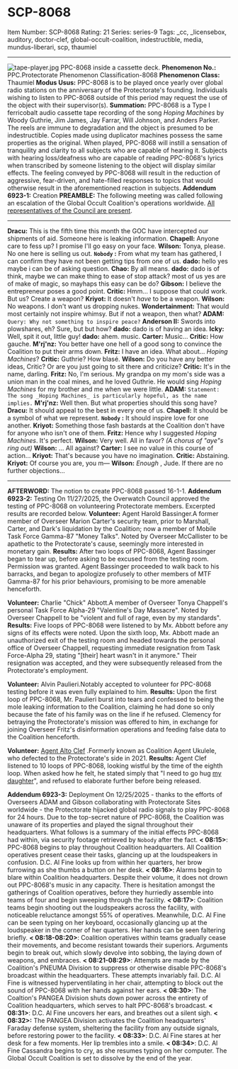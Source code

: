 # SCP-8068
Item Number: SCP-8068
Rating: 21
Series: series-9
Tags: _cc, _licensebox, auditory, doctor-clef, global-occult-coalition, indestructible, media, mundus-liberari, scp, thaumiel

---

![tape-player.jpg](https://scp-wiki.wdfiles.com/local--files/scp-8068/tape-player.jpg)
PPC-8068 inside a cassette deck.
**Phenomenon No.:** PPC.Protectorate Phenomenon Classification-8068
**Phenomenon Class:** Thaumiel
**Modus Usus:** PPC-8068 is to be played once yearly over global radio stations on the anniversary of the Protectorate's founding. Individuals wishing to listen to PPC-8068 outside of this period may request the use of the object with their supervisor(s).
**Summation:** PPC-8068 is a Type I ferricobalt audio cassette tape recording of the song _Hoping Machines_ by Woody Guthrie, Jim James, Jay Farrar, Will Johnson, and Anders Parker. The reels are immune to degradation and the object is presumed to be indestructible. Copies made using duplicator machines possess the same properties as the original.
When played, PPC-8068 will instill a sensation of tranquility and clarity to all subjects who are capable of hearing it. Subjects with hearing loss/deafness who are capable of reading PPC-8068's lyrics when transcribed by someone listening to the object will display similar effects. The feeling conveyed by PPC-8068 will result in the reduction of aggressive, fear-driven, and hate-filled responses to topics that would otherwise result in the aforementioned reaction in subjects.
**Addendum 6923-1:** Creation
**PREAMBLE:** The following meeting was called following an escalation of the Global Occult Coalition's operations worldwide. [All representatives of the Council are present](https://scp-wiki.wikidot.com/re-kto-0001-bellfather).
* * *
**Dracu:** This is the fifth time this month the GOC have intercepted our shipments of aid. Someone here is leaking information.
**Chapell:** Anyone care to fess up? I promise I'll go easy on your face.
**Wilson:** Tonya, please. No one here is selling us out.
**`Nobody` :** From what my team has gathered, I can confirm they have not been getting tips from one of us.
**dado:** hello yes maybe i can be of asking question.
**Chao:** By all means.
**dado:** dado is of think, maybe we can make thing to ease of stop attack? most of us yes are of make of magic, so mayhaps this easy can be do?
**Gibson:** I believe the entrepreneur poses a good point.
**Critic:** Hmm… I suppose that could work. But us? Create a weapon?
**Kriyot:** It doesn't _have_ to be a weapon.
**Wilson:** No weapons. I don't want us dropping nukes.
**Wondertainment:** That would most certainly not inspire whimsy. But if not a weapon, then what?
**ADAM:** `Query: Why not something to inspire peace?`
**Anderson II:** Swords into plowshares, eh? Sure, but but how?
**dado:** dado is of having an idea.
**Icky:** Well, spit it out, little guy!
**dado:** ahem. music.
**Carter:** Music…
**Critic:** How gauche.
**M'rj'nz:** You better have one hell of a good song to convince the Coalition to put their arms down.
**Fritz:** I have an idea. What about… _Hoping Machines_?
**Critic:** Guthrie? How blasé.
**Wilson:** Do you have any better ideas, Critic? Or are you just going to sit there and criticize?
**Critic:** It's in the name, darling.
**Fritz:** No, I'm serious. My grandpa on my mom's side was a union man in the coal mines, and he loved Guthrie. He would sing _Hoping Machines_ for my brother and me when we were little.
**ADAM:** `Statement: The song _Hoping Machines_ is particularly hopeful, as the name implies.`
**M'rj'nz:** Well then. But what properties should this song have?
**Dracu:** It should appeal to the best in every one of us.
**Chapell:** It should be a symbol of what we represent.
**`Nobody` :** It should inspire love for one another.
**Kriyot:** Something those fash bastards at the Coalition don't have for anyone who isn't one of them.
**Fritz:** Hence why I suggested _Hoping Machines_. It's perfect.
**Wilson:** Very well. All in favor?
_(A chorus of "aye"s ring out)_
**Wilson:** … All against?
**Carter:** I see no value in this course of action…
**Kriyot:** That's because you have no imagination.
**Critic:** Abstaining.
**Kriyot:** Of course you are, you m—
**Wilson:** _Enough_ , Jude. If there are no further objections…
* * *
**AFTERWORD:** The notion to create PPC-8068 passed 16-1-1.
**Addendum 6923-2:** Testing
On 11/27/2025, the Overwatch Council approved the testing of PPC-8068 on volunteering Protectorate members. Excerpted results are recorded below.
**Volunteer:** Agent Harold Bassinger.A former member of Overseer Marion Carter's security team, prior to Marshall, Carter, and Dark's liquidation by the Coalition; now a member of Mobile Task Force Gamma-87 "Money Talks". Noted by Overseer McCallister to be apathetic to the Protectorate's cause, seemingly more interested in monetary gain.
**Results:** After two loops of PPC-8068, Agent Bassinger began to tear up, before asking to be excused from the testing room. Permission was granted. Agent Bassinger proceeded to walk back to his barracks, and began to apologize profusely to other members of MTF Gamma-87 for his prior behaviours, promising to be more amenable henceforth.
  

**Volunteer:** Charlie "Chick" Abbott.A member of Overseer Tonya Chappell's personal Task Force Alpha-29 "Valentine's Day Massacre". Noted by Overseer Chappell to be "violent and full of rage, even by my standards".
**Results:** Five loops of PPC-8068 were listened to by Mx. Abbott before any signs of its effects were noted. Upon the sixth loop, Mx. Abbott made an unauthorized exit of the testing room and headed towards the personal office of Overseer Chappell, requesting immediate resignation from Task Force-Alpha 29, stating "[their] heart wasn't in it anymore." Their resignation was accepted, and they were subsequently released from the Protectorate's employment.
  

**Volunteer:** Alvin Paulieri.Notably accepted to volunteer for PPC-8068 testing before it was even fully explained to him.
**Results:** Upon the first loop of PPC-8068, Mr. Paulieri burst into tears and confessed to being the mole leaking information to the Coalition, claiming he had done so only because the fate of his family was on the line if he refused. Clemency for betraying the Protectorate's mission was offered to him, in exchange for joining Overseer Fritz's disinformation operations and feeding false data to the Coalition henceforth.
  

**Volunteer:** [Agent Alto Clef](https://scp-wiki.wikidot.com/patris-et-filia) .Formerly known as Coalition Agent Ukulele, who defected to the Protectorate's side in 2021.
**Results:** Agent Clef listened to 10 loops of PPC-8068, looking wistful by the time of the eighth loop. When asked how he felt, he stated simply that "I need to go hug [my daughter](/scp-166)", and refused to elaborate further before being released.
  
**Addendum 6923-3:** Deployment 
On 12/25/2025 - thanks to the efforts of Overseers ADAM and Gibson collaborating with Protectorate Sites worldwide - the Protectorate hijacked global radio signals to play PPC-8068 for 24 hours. Due to the top-secret nature of PPC-8068, the Coalition was unaware of its properties and played the signal throughout their headquarters.
What follows is a summary of the initial effects PPC-8068 had within, via security footage retrieved by `Nobody` after the fact.
**< 08:15>**: PPC-8068 begins to play throughout Coalition headquarters. All Coalition operatives present cease their tasks, glancing up at the loudspeakers in confusion. D.C. Al Fine looks up from within her quarters, her brow furrowing as she thumbs a button on her desk.
**< 08:16>**: Alarms begin to blare within Coalition headquarters. Despite their volume, it does not drown out PPC-8068's music in any capacity. There is hesitation amongst the gatherings of Coalition operatives, before they hurriedly assemble into teams of four and begin sweeping through the facility.
**< 08:17>**: Coalition teams begin shooting out the loudspeakers across the facility, with noticeable reluctance amongst 55% of operatives. Meanwhile, D.C. Al Fine can be seen typing on her keyboard, occasionally glancing up at the loudspeaker in the corner of her quarters. Her hands can be seen faltering briefly.
**< 08:18-08:20>**: Coalition operatives within teams gradually cease their movements, and become resistant towards their superiors. Arguments begin to break out, which slowly devolve into sobbing, the laying down of weapons, and embraces.
**< 08:21-08:29>**: Attempts are made by the Coalition's PNEUMA Division to suppress or otherwise disable PPC-8068's broadcast within the headquarters. These attempts invariably fail. D.C. Al Fine is witnessed hyperventilating in her chair, attempting to block out the sound of PPC-8068 with her hands against her ears.
**< 08:30>**: The Coaltion's PANGEA Division shuts down power across the entirety of Coalition headquarters, which serves to halt PPC-8068's broadcast.
**< 08:31>**: D.C. Al Fine uncovers her ears, and breathes out a silent sigh.
**< 08:32>:** The PANGEA Division activates the Coalition headquarters' Faraday defense system, sheltering the facility from any outside signals, before restoring power to the facility.
**< 08:33>**: D.C. Al Fine stares at her desk for a few moments. Her lip trembles into a smile.
**< 08:34>**: D.C. Al Fine Cassandra begins to cry, as she resumes typing on her computer.
The Global Occult Coalition is set to dissolve by the end of the year.  
  
  
  
  
  
  
  
  
  